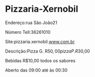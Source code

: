 # Pizzaria-Xernobil
Endereço:rua São João21

Número Tell:36261010

Site:pizzaria.xernobil.www.com.br

Descrição:Pizza G. R$50,00 pizza P. R$30,00

Bebidas R$10,00 todos os sabores

Aberto das 09:00 até às 00:30
